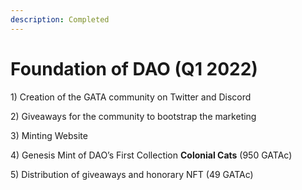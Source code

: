 ```yaml
---
description: Completed
---
```


# Foundation of DAO (Q1 2022)

1\) Creation of the GATA community on Twitter and Discord

2\) Giveaways for the community to bootstrap the marketing

3\) Minting Website

4\) Genesis Mint of DAO’s First Collection **Colonial Cats** (950 GATAc)

5\) Distribution of giveaways and honorary NFT (49 GATAc)
